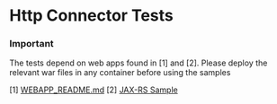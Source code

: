 # Http Connector Tests

### Important
The tests depend on web apps found in [1] and [2]. Please deploy the relevant war files in any container before using the samples

[1] [WEBAPP_README.md]()
[2] [JAX-RS Sample](https://docs.wso2.com/display/AS530/JAX-RS+Advanced)
